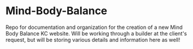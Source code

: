 # Mind-Body-Balance


Repo for documentation and organization for the creation of a new Mind Body Balance KC website. Will be working through a builder at the client's request, 
but will be storing various details and information here as well! 
